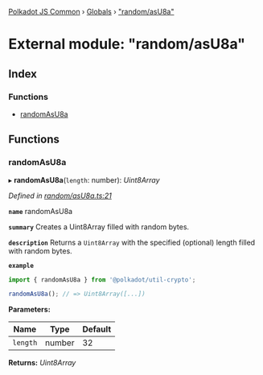 [Polkadot JS Common](../README.md) › [Globals](../globals.md) › ["random/asU8a"](_random_asu8a_.md)

# External module: "random/asU8a"

## Index

### Functions

* [randomAsU8a](_random_asu8a_.md#randomasu8a)

## Functions

###  randomAsU8a

▸ **randomAsU8a**(`length`: number): *Uint8Array*

*Defined in [random/asU8a.ts:21](https://github.com/polkadot-js/common/blob/bf5ba0f4/packages/util-crypto/src/random/asU8a.ts#L21)*

**`name`** randomAsU8a

**`summary`** Creates a Uint8Array filled with random bytes.

**`description`** 
Returns a `Uint8Array` with the specified (optional) length filled with random bytes.

**`example`** 
<BR>

```javascript
import { randomAsU8a } from '@polkadot/util-crypto';

randomAsU8a(); // => Uint8Array([...])
```

**Parameters:**

Name | Type | Default |
------ | ------ | ------ |
`length` | number | 32 |

**Returns:** *Uint8Array*
